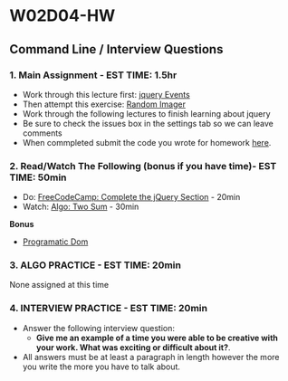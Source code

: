 # W02D04-HW

## Command Line / Interview Questions

### 1. Main Assignment - EST TIME: 1.5hr
- Work through this lecture first: [jquery Events](https://git.generalassemb.ly/SEIR-831/js-programmatic-dom-and-events/blob/master/instructor_notes/events.md)
- Then attempt this exercise: [Random Imager](./random-imager.md)
- Work through the following lectures to finish learning about jquery
- Be sure to check the issues box in the settings tab so we can leave comments
- When commpleted submit the code you wrote for homework [here](https://docs.google.com/forms/d/e/1FAIpQLSeroos9mbUxkYhzETYq4dylzqb_il07tKHBby2YPLkqb0Wr9Q/viewform). 


### 2. Read/Watch The Following (bonus if you have time)- EST TIME: 50min
 - Do: [FreeCodeCamp: Complete the jQuery Section](https://learn.freecodecamp.org/front-end-libraries/jquery) - 20min
 - Watch: [Algo: Two Sum](https://www.youtube.com/watch?v=0bNNDfhgtCA&t=1s) - 30min
 
 **Bonus**
 - [Programatic Dom](https://git.generalassemb.ly/SEIR-831/js-programmatic-dom-and-events/blob/master/instructor_notes/programmatic_dom.md)


### 3. ALGO PRACTICE - EST TIME: 20min

None assigned at this time


### 4.  INTERVIEW PRACTICE - EST TIME: 20min


- Answer the following interview question: 
    - **Give me an example of a time you were able to be creative with your work. What was exciting or difficult about it?**.
- All answers must be at least a paragraph in length however the more you write the more you have to talk about.


